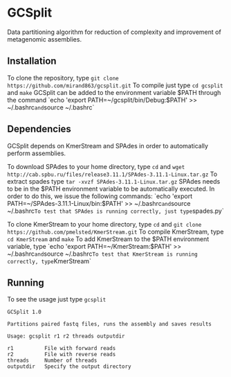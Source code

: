 # GCSplit

Data partitioning algorithm for reduction of complexity and improvement of metagenomic assemblies.

## Installation

To clone the repository, type `git clone https://github.com/mirand863/gcsplit.git`
To compile just type `cd gcsplit` and `make`
GCSplit can be added to the environment variable $PATH through the command `echo 'export PATH=~/gcsplit/bin/Debug:$PATH' >> ~/.bashrc` and `source ~/.bashrc`

## Dependencies

GCSplit depends on KmerStream and SPAdes in order to automatically perform assemblies.

To download SPAdes to your home directory, type `cd` and `wget http://cab.spbu.ru/files/release3.11.1/SPAdes-3.11.1-Linux.tar.gz`
To extract spades type `tar -xvzf SPAdes-3.11.1-Linux.tar.gz`
SPAdes needs to be in the $PATH environment variable to be automatically executed. In order to do this, we issue the following commands: `echo 'export PATH=~/SPAdes-3.11.1-Linux/bin:$PATH' >> ~/.bashrc` and `source ~/.bashrc`
To test that SPAdes is running correctly, just type `spades.py`

To clone KmerStream to your home directory, type `cd` and `git clone https://github.com/pmelsted/KmerStream.git`
To compile KmerStream, type `cd KmerStream` and `make`
To add KmerStream to the $PATH environment variable, type `echo 'export PATH=~/KmerStream:$PATH' >> ~/.bashrc` and `source ~/.bashrc`
To test that KmerStream is running correctly, type `KmerStream`

## Running

To see the usage just type `gcsplit`

~~~
GCSplit 1.0

Partitions paired fastq files, runs the assembly and saves results

Usage: gcsplit r1 r2 threads outputdir

r1          File with forward reads
r2          File with reverse reads
threads     Number of threads
outputdir   Specify the output directory
~~~